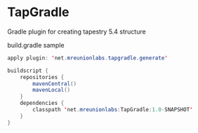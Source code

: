 # TapGradle

Gradle plugin for creating tapestry 5.4 structure

build.gradle sample

```java
apply plugin: 'net.mreunionlabs.tapgradle.generate'

buildscript {
    repositories {
        mavenCentral()
        mavenLocal()
    }
    dependencies {
        classpath 'net.mreunionlabs:TapGradle:1.0-SNAPSHOT'
    }
}
```
